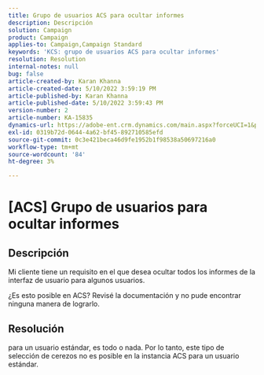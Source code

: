 ```yaml
---
title: Grupo de usuarios ACS para ocultar informes
description: Descripción
solution: Campaign
product: Campaign
applies-to: Campaign,Campaign Standard
keywords: 'KCS: grupo de usuarios ACS para ocultar informes'
resolution: Resolution
internal-notes: null
bug: false
article-created-by: Karan Khanna
article-created-date: 5/10/2022 3:59:19 PM
article-published-by: Karan Khanna
article-published-date: 5/10/2022 3:59:43 PM
version-number: 2
article-number: KA-15835
dynamics-url: https://adobe-ent.crm.dynamics.com/main.aspx?forceUCI=1&pagetype=entityrecord&etn=knowledgearticle&id=bc6b6624-7ad0-ec11-a7b5-00224809c556
exl-id: 0319b72d-0644-4a62-bf45-892710585efd
source-git-commit: 0c3e421beca46d9fe1952b1f98538a50697216a0
workflow-type: tm+mt
source-wordcount: '84'
ht-degree: 3%

---
```


# [ACS] Grupo de usuarios para ocultar informes

## Descripción


Mi cliente tiene un requisito en el que desea ocultar todos los informes de la interfaz de usuario para algunos usuarios.

¿Es esto posible en ACS? Revisé la documentación y no pude encontrar ninguna manera de lograrlo.


## Resolución


para un usuario estándar, es todo o nada. Por lo tanto, este tipo de selección de cerezos no es posible en la instancia ACS para un usuario estándar.

